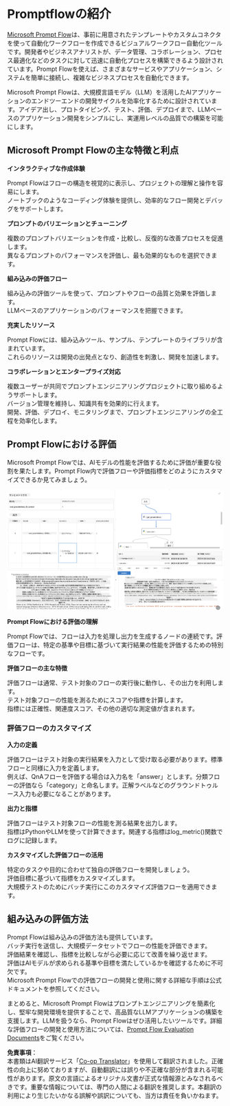 <!--
CO_OP_TRANSLATOR_METADATA:
{
  "original_hash": "3cbe7629d254f1043193b7fe22524d55",
  "translation_date": "2025-07-16T22:37:26+00:00",
  "source_file": "md/01.Introduction/05/Promptflow.md",
  "language_code": "ja"
}
-->
# **Promptflowの紹介**

[Microsoft Prompt Flow](https://microsoft.github.io/promptflow/index.html?WT.mc_id=aiml-138114-kinfeylo)は、事前に用意されたテンプレートやカスタムコネクタを使って自動化ワークフローを作成できるビジュアルワークフロー自動化ツールです。開発者やビジネスアナリストが、データ管理、コラボレーション、プロセス最適化などのタスクに対して迅速に自動化プロセスを構築できるよう設計されています。Prompt Flowを使えば、さまざまなサービスやアプリケーション、システムを簡単に接続し、複雑なビジネスプロセスを自動化できます。

Microsoft Prompt Flowは、大規模言語モデル（LLM）を活用したAIアプリケーションのエンドツーエンドの開発サイクルを効率化するために設計されています。アイデア出し、プロトタイピング、テスト、評価、デプロイまで、LLMベースのアプリケーション開発をシンプルにし、実運用レベルの品質での構築を可能にします。

## Microsoft Prompt Flowの主な特徴と利点

**インタラクティブな作成体験**

Prompt Flowはフローの構造を視覚的に表示し、プロジェクトの理解と操作を容易にします。  
ノートブックのようなコーディング体験を提供し、効率的なフロー開発とデバッグをサポートします。

**プロンプトのバリエーションとチューニング**

複数のプロンプトバリエーションを作成・比較し、反復的な改善プロセスを促進します。  
異なるプロンプトのパフォーマンスを評価し、最も効果的なものを選択できます。

**組み込みの評価フロー**

組み込みの評価ツールを使って、プロンプトやフローの品質と効果を評価します。  
LLMベースのアプリケーションのパフォーマンスを把握できます。

**充実したリソース**

Prompt Flowには、組み込みツール、サンプル、テンプレートのライブラリが含まれています。  
これらのリソースは開発の出発点となり、創造性を刺激し、開発を加速します。

**コラボレーションとエンタープライズ対応**

複数ユーザーが共同でプロンプトエンジニアリングプロジェクトに取り組めるようサポートします。  
バージョン管理を維持し、知識共有を効果的に行えます。  
開発、評価、デプロイ、モニタリングまで、プロンプトエンジニアリングの全工程を効率化します。

## Prompt Flowにおける評価

Microsoft Prompt Flowでは、AIモデルの性能を評価するために評価が重要な役割を果たします。Prompt Flow内で評価フローや評価指標をどのようにカスタマイズできるか見てみましょう。

![PFVizualise](../../../../../translated_images/pfvisualize.c1d9ca75baa2a2221667124fa82ba2307f74a34620b9c1eff2cfc1fa2972909b.ja.png)

**Prompt Flowにおける評価の理解**

Prompt Flowでは、フローは入力を処理し出力を生成するノードの連続です。評価フローは、特定の基準や目標に基づいて実行結果の性能を評価するための特別なフローです。

**評価フローの主な特徴**

評価フローは通常、テスト対象のフローの実行後に動作し、その出力を利用します。  
テスト対象フローの性能を測るためにスコアや指標を計算します。  
指標には正確性、関連度スコア、その他の適切な測定値が含まれます。

### 評価フローのカスタマイズ

**入力の定義**

評価フローはテスト対象の実行結果を入力として受け取る必要があります。標準フローと同様に入力を定義します。  
例えば、QnAフローを評価する場合は入力名を「answer」とします。分類フローの評価なら「category」と命名します。正解ラベルなどのグラウンドトゥルース入力も必要になることがあります。

**出力と指標**

評価フローはテスト対象フローの性能を測る結果を出力します。  
指標はPythonやLLMを使って計算できます。関連する指標はlog_metric()関数でログに記録します。

**カスタマイズした評価フローの活用**

特定のタスクや目的に合わせて独自の評価フローを開発しましょう。  
評価目標に基づいて指標をカスタマイズします。  
大規模テストのためにバッチ実行にこのカスタマイズ評価フローを適用できます。

## 組み込みの評価方法

Prompt Flowは組み込みの評価方法も提供しています。  
バッチ実行を送信し、大規模データセットでフローの性能を評価できます。  
評価結果を確認し、指標を比較しながら必要に応じて改善を繰り返せます。  
評価はAIモデルが求められる基準や目標を満たしているかを確認するために不可欠です。  
Microsoft Prompt Flowでの評価フローの開発と使用に関する詳細な手順は公式ドキュメントを参照してください。

まとめると、Microsoft Prompt Flowはプロンプトエンジニアリングを簡素化し、堅牢な開発環境を提供することで、高品質なLLMアプリケーションの構築を支援します。LLMを扱うなら、Prompt Flowはぜひ活用したいツールです。詳細な評価フローの開発と使用方法については、[Prompt Flow Evaluation Documents](https://learn.microsoft.com/azure/machine-learning/prompt-flow/how-to-develop-an-evaluation-flow?view=azureml-api-2?WT.mc_id=aiml-138114-kinfeylo)をご覧ください。

**免責事項**：  
本書類はAI翻訳サービス「[Co-op Translator](https://github.com/Azure/co-op-translator)」を使用して翻訳されました。正確性の向上に努めておりますが、自動翻訳には誤りや不正確な部分が含まれる可能性があります。原文の言語によるオリジナル文書が正式な情報源とみなされるべきです。重要な情報については、専門の人間による翻訳を推奨します。本翻訳の利用により生じたいかなる誤解や誤訳についても、当方は責任を負いかねます。